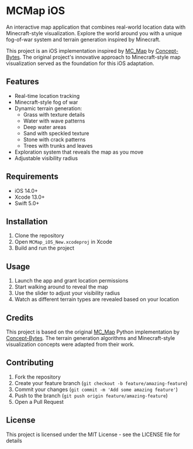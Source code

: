 # MCMap iOS

An interactive map application that combines real-world location data with Minecraft-style visualization. Explore the world around you with a unique fog-of-war system and terrain generation inspired by Minecraft.

This project is an iOS implementation inspired by [MC_Map](https://github.com/Concept-Bytes/MC_Map) by [Concept-Bytes](https://github.com/Concept-Bytes). The original project's innovative approach to Minecraft-style map visualization served as the foundation for this iOS adaptation.

## Features

- Real-time location tracking
- Minecraft-style fog of war
- Dynamic terrain generation:
  - Grass with texture details
  - Water with wave patterns
  - Deep water areas
  - Sand with speckled texture
  - Stone with crack patterns
  - Trees with trunks and leaves
- Exploration system that reveals the map as you move
- Adjustable visibility radius

## Requirements

- iOS 14.0+
- Xcode 13.0+
- Swift 5.0+

## Installation

1. Clone the repository
2. Open `MCMap_iOS_New.xcodeproj` in Xcode
3. Build and run the project

## Usage

1. Launch the app and grant location permissions
2. Start walking around to reveal the map
3. Use the slider to adjust your visibility radius
4. Watch as different terrain types are revealed based on your location

## Credits

This project is based on the original [MC_Map](https://github.com/Concept-Bytes/MC_Map) Python implementation by [Concept-Bytes](https://github.com/Concept-Bytes). The terrain generation algorithms and Minecraft-style visualization concepts were adapted from their work.

## Contributing

1. Fork the repository
2. Create your feature branch (`git checkout -b feature/amazing-feature`)
3. Commit your changes (`git commit -m 'Add some amazing feature'`)
4. Push to the branch (`git push origin feature/amazing-feature`)
5. Open a Pull Request

## License

This project is licensed under the MIT License - see the LICENSE file for details
